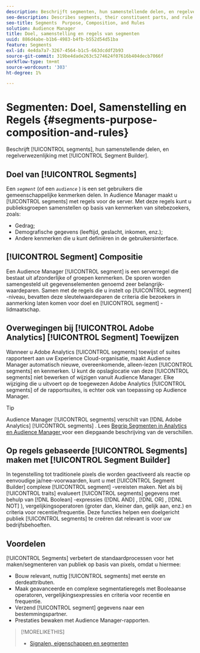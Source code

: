```yaml
---
description: Beschrijft segmenten, hun samenstellende delen, en regelverwezenlijking met de Bouwer van het Segment.
seo-description: Describes segments, their constituent parts, and rule creation with Segment Builder.
seo-title: Segments  Purpose, Composition, and Rules
solution: Audience Manager
title: Doel, samenstelling en regels van segmenten
uuid: 886d4abe-b1b6-4983-b4fb-b552d54d51ba
feature: Segments
exl-id: 4e4da7a7-3267-4564-b1c5-663dcddf2b93
source-git-commit: 319be4dade263c5274624f07616b404decb7066f
workflow-type: tm+mt
source-wordcount: '303'
ht-degree: 1%

---
```


# Segmenten: Doel, Samenstelling en Regels {#segments-purpose-composition-and-rules}

Beschrijft [!UICONTROL segments], hun samenstellende delen, en regelverwezenlijking met [!UICONTROL Segment Builder].

## Doel van [!UICONTROL Segments]

Een *`segment`* (of een *`audience`* ) is een set gebruikers die gemeenschappelijke kenmerken delen. In Audience Manager maakt u [!UICONTROL segments] met regels voor de server. Met deze regels kunt u publieksgroepen samenstellen op basis van kenmerken van sitebezoekers, zoals:

* Gedrag;
* Demografische gegevens (leeftijd, geslacht, inkomen, enz.);
* Andere kenmerken die u kunt definiëren in de gebruikersinterface.

## [!UICONTROL Segment] Compositie

Een Audience Manager [!UICONTROL segment] is een serverregel die bestaat uit afzonderlijke of groepen kenmerken. De sporen worden samengesteld uit gegevenselementen genoemd zeer belangrijk-waardeparen. Samen met de regels die u instelt op [!UICONTROL segment] -niveau, bevatten deze sleutelwaardeparen de criteria die bezoekers in aanmerking laten komen voor doel en [!UICONTROL segment] -lidmaatschap.

## Overwegingen bij [!UICONTROL Adobe Analytics] [!UICONTROL Segment] Toewijzen

Wanneer u Adobe Analytics [!UICONTROL segments] toewijst of suites rapporteert aan uw Experience Cloud-organisatie, maakt Audience Manager automatisch nieuwe, overeenkomende, alleen-lezen [!UICONTROL segments] en kenmerken. U kunt de opslaglocatie van deze [!UICONTROL segments] niet bewerken of wijzigen vanuit Audience Manager. Elke wijziging die u uitvoert op de toegewezen Adobe Analytics [!UICONTROL segments] of de rapportsuites, is echter ook van toepassing op Audience Manager.

>[!TIP]
>
>Audience Manager [!UICONTROL segments] verschilt van [!DNL Adobe Analytics] [!UICONTROL segments] . Lees [ Begrip Segmenten in Analytics en Audience Manager ](https://experienceleague.adobe.com/docs/analytics/integration/audience-analytics/audience-analytics-workflow/aam-analytics-segments.html) voor een diepgaande beschrijving van de verschillen.

## Op regels gebaseerde [!UICONTROL Segments] maken met [!UICONTROL Segment Builder]

In tegenstelling tot traditionele pixels die worden geactiveerd als reactie op eenvoudige ja/nee-voorwaarden, kunt u met [!UICONTROL Segment Builder] complexe [!UICONTROL segment] -vereisten maken. Net als bij [!UICONTROL traits] evalueert [!UICONTROL segments] gegevens met behulp van [!DNL Boolean] -expressies ([!DNL AND] , [!DNL OR] , [!DNL NOT] ), vergelijkingsoperatoren (groter dan, kleiner dan, gelijk aan, enz.) en criteria voor recentie/frequentie. Deze functies helpen een doelgericht publiek [!UICONTROL segments] te creëren dat relevant is voor uw bedrijfsbehoeften.

## Voordelen

[!UICONTROL Segments] verbetert de standaardprocessen voor het maken/segmenteren van publiek op basis van pixels, omdat u hiermee:

* Bouw relevant, nuttig [!UICONTROL segments] met eerste en derdeattributen.
* Maak geavanceerde en complexe segmentatieregels met Booleaanse operatoren, vergelijkingsexpressies en criteria voor recentie en frequentie.
* Verzend [!UICONTROL segment] gegevens naar een bestemmingspartner.
* Prestaties bewaken met Audience Manager-rapporten.

>[!MORELIKETHIS]
>
>* [Signalen, eigenschappen en segmenten](../../reference/signal-trait-segment.md)

